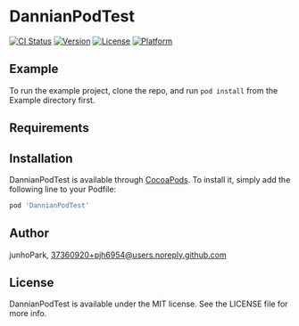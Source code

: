 # DannianPodTest

[![CI Status](https://img.shields.io/travis/junhoPark/DannianPodTest.svg?style=flat)](https://travis-ci.org/junhoPark/DannianPodTest)
[![Version](https://img.shields.io/cocoapods/v/DannianPodTest.svg?style=flat)](https://cocoapods.org/pods/DannianPodTest)
[![License](https://img.shields.io/cocoapods/l/DannianPodTest.svg?style=flat)](https://cocoapods.org/pods/DannianPodTest)
[![Platform](https://img.shields.io/cocoapods/p/DannianPodTest.svg?style=flat)](https://cocoapods.org/pods/DannianPodTest)

## Example

To run the example project, clone the repo, and run `pod install` from the Example directory first.

## Requirements

## Installation

DannianPodTest is available through [CocoaPods](https://cocoapods.org). To install
it, simply add the following line to your Podfile:

```ruby
pod 'DannianPodTest'
```

## Author

junhoPark, 37360920+pjh6954@users.noreply.github.com

## License

DannianPodTest is available under the MIT license. See the LICENSE file for more info.
